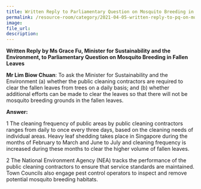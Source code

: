```yaml
---  
title: Written Reply to Parliamentary Question on Mosquito Breeding in Fallen Leaves by Ms Grace Fu, Minister for Sustainability and the Environment
permalink: /resource-room/category/2021-04-05-written-reply-to-pq-on-mosquito-breeding-in-fallen-leaves/
image:  
file_url:  
description:  
---  
```

**Written Reply by Ms Grace Fu, Minister for Sustainability and the Environment, to Parliamentary Question on Mosquito Breeding in Fallen Leaves**

**Mr Lim Biow Chuan**: To ask the Minister for Sustainability and the Environment (a) whether the public cleaning contractors are required to clear the fallen leaves from trees on a daily basis; and (b) whether additional efforts can be made to clear the leaves so that there will not be mosquito breeding grounds in the fallen leaves.

**Answer:**

1 The cleaning frequency of public areas by public cleaning contractors ranges from daily to once every three days, based on the cleaning needs of individual areas. Heavy leaf shedding takes place in Singapore during the months of February to March and June to July and cleaning frequency is increased during these months to clear the higher volume of fallen leaves.

2 The National Environment Agency (NEA) tracks the performance of the public cleaning contractors to ensure that service standards are maintained. Town Councils also engage pest control operators to inspect and remove potential mosquito breeding habitats.

